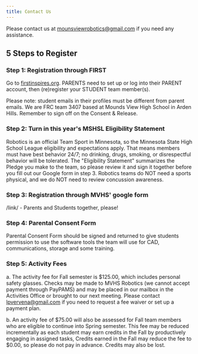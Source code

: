 ```yaml
---
title: Contact Us
---
```


Please contact us at mounsviewrobotics@gmail.com if you need any assistance.

## 5 Steps to Register

### Step 1: Registration through FIRST

Go to [firstinspires.org](firstinspired.org).
PARENTS need to set up or log into their PARENT account, then (re)register your STUDENT team member(s).

Please note: student emails in their profiles must be different from parent emails. We are FRC team 3407 based at Mounds View High School in Arden Hills. Remember to sign off on the Consent & Release.

### Step 2: Turn in this year's MSHSL Eligibility Statement

Robotics is an official Team Sport in Minnesota, so the Minnesota State High School League eligibility and expectations apply.  That means members must have best behavior 24/7; no drinking, drugs, smoking, or disrespectful behavior will be tolerated.  The "Eligibility Statement" summarizes the Pledge you make to the team, so please review it and sign it together before you fill out our Google form in step 3.  Robotics teams do NOT need a sports physical, and we do NOT need to review concussion awareness.

### Step 3: Registration through MVHS' google form

 /link/ -  Parents and Students together, please!

### Step 4: Parental Consent Form

Parental Consent Form should be signed and returned to give students permission to use the software tools the team will use for CAD,  communications, storage and some training.

### Step 5: Activity Fees

a. The activity fee for Fall semester is $125.00, which includes personal safety glasses.  Checks may be made to MVHS Robotics (we cannot accept payment through PayPAMS) and may be placed in our mailbox in the Activities Office or brought to our next meeting.  Please contact lpvervena@gmail.com if you need to request a fee waiver or set up a payment plan.
  
b. An activity fee of $75.00 will also be assessed for Fall team members who are eligible to continue into Spring semester.  This fee may be reduced incrementally as each student may earn credits in the Fall by productively engaging in assigned tasks,  Credits earned in the Fall may reduce the fee to $0.00, so please do not pay in advance.  Credits may also be lost.
